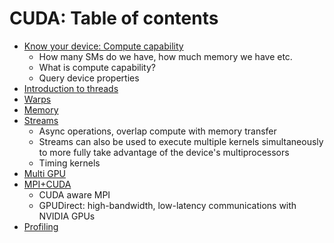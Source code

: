 # CUDA: Table of contents
- [Know your device: Compute capability](https://github.com/prav-nak/cuda/tree/main/0_device_query)
  - How many SMs  do we have, how much memory we have etc.
  - What is compute capability?
  - Query device properties
- [Introduction to threads](https://github.com/prav-nak/cuda/tree/main/1_Intro_Threads)
- [Warps](https://github.com/prav-nak/cuda/tree/main/2_warps)
- [Memory](https://github.com/prav-nak/cuda/tree/main/3_memory_stuff)
- [Streams]()
  - Async operations, overlap compute with memory transfer
  - Streams can also be used to execute multiple kernels simultaneously to more fully take advantage of the device's multiprocessors
  - Timing kernels
- [Multi GPU]()
- [MPI+CUDA](https://github.com/prav-nak/cuda/blob/main/6_mpi_cuda)
    - CUDA aware MPI
    - GPUDirect: high-bandwidth, low-latency communications with NVIDIA GPUs
- [Profiling]()
